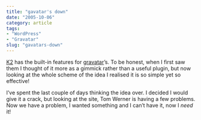 ```yaml
---
title: "gavatar's down"
date: "2005-10-06"
category: article
tags:
- "WordPress"
- "Gravatar"
slug: "gavatars-down"
---
```


[K2](https://binarybonasi.com/wordpress/ks/) has the built-in features for [gravatar](https://www.gravatar.com)’s. To be honest, when I first saw them I thought of it more as a gimmick rather than a useful plugin, but now looking at the whole scheme of the idea I realised it is so simple yet so effective!  

I’ve spent the last couple of days thinking the idea over. I decided I would give it a crack, but looking at the site, Tom Werner is having a few problems. Now we have a problem, I wanted something and I can’t have it, now I _need_ it!
